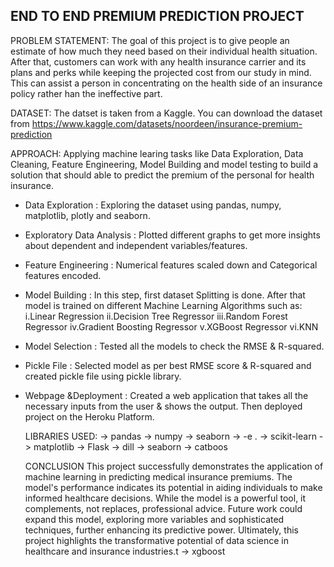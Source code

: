 ## END TO END PREMIUM PREDICTION PROJECT


PROBLEM STATEMENT:
The goal of this project is to give people an estimate of how much they need based on their individual health situation. After that, customers can work with any health insurance carrier and its plans and perks while keeping the projected cost from our study in mind. This can assist a person in concentrating on the health side of an insurance policy rather han the ineffective part.

DATASET: The datset is taken from a Kaggle. You can download the dataset from https://www.kaggle.com/datasets/noordeen/insurance-premium-prediction

APPROACH:
Applying machine learing tasks like Data Exploration, Data Cleaning, Feature Engineering, Model Building and model testing to build a solution that should able to predict the premium of the personal for health insurance.
- Data Exploration : Exploring the dataset using pandas, numpy, matplotlib, plotly and seaborn.
- Exploratory Data Analysis : Plotted different graphs to get more insights about dependent and independent variables/features.
- Feature Engineering : Numerical features scaled down and Categorical features encoded.
- Model Building : In this step, first dataset Splitting is done. After that model is trained on different Machine Learning Algorithms such as:
i.Linear Regression
ii.Decision Tree Regressor
iii.Random Forest Regressor
iv.Gradient Boosting Regressor
v.XGBoost Regressor
vi.KNN
- Model Selection : Tested all the models to check the RMSE & R-squared.
- Pickle File : Selected model as per best RMSE score & R-squared and created pickle file using pickle library.
- Webpage &Deployment : Created a web application that takes all the necessary inputs from the user & shows the output. Then deployed project on the Heroku Platform.

  LIBRARIES USED:
-> pandas
-> numpy
-> seaborn
-> -e .
-> scikit-learn
-> matplotlib
-> Flask
-> dill
-> seaborn
-> catboos


  CONCLUSION
This project successfully demonstrates the application of machine learning in predicting medical insurance premiums. The model's performance indicates its potential in aiding individuals to make informed healthcare decisions. While the model is a powerful tool, it complements, not replaces, professional advice. Future work could expand this model, exploring more variables and sophisticated techniques, further enhancing its predictive power. Ultimately, this project highlights the transformative potential of data science in healthcare and insurance industries.t
-> xgboost